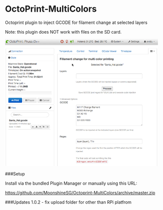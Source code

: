 # OctoPrint-MultiColors

Octoprint plugin to inject GCODE for filament change at selected layers

Note: this plugin does NOT work with files on the SD card.

![screenshot](screenshot_1.png)


###Setup

Install via the bundled Plugin Manager or manually using this URL:

https://github.com/MoonshineSG/Octoprint-MultiColors/archive/master.zip


###Updates
1.0.2 - fix upload folder for other than RPi platfrom